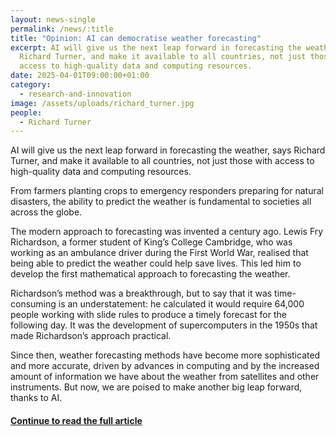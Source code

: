 ```yaml
---
layout: news-single
permalink: /news/:title
title: "Opinion: AI can democratise weather forecasting"
excerpt: AI will give us the next leap forward in forecasting the weather, says
  Richard Turner, and make it available to all countries, not just those with
  access to high-quality data and computing resources.
date: 2025-04-01T09:00:00+01:00
category:
  - research-and-innovation
image: /assets/uploads/richard_turner.jpg
people:
  - Richard Turner
---
```

AI will give us the next leap forward in forecasting the weather, says Richard Turner, and make it available to all countries, not just those with access to high-quality data and computing resources.

From farmers planting crops to emergency responders preparing for natural disasters, the ability to predict the weather is fundamental to societies all across the globe.

The modern approach to forecasting was invented a century ago. Lewis Fry Richardson, a former student of King’s College Cambridge, who was working as an ambulance driver during the First World War, realised that being able to predict the weather could help save lives. This led him to develop the first mathematical approach to forecasting the weather.

Richardson’s method was a breakthrough, but to say that it was time-consuming is an understatement: he calculated it would require 64,000 people working with slide rules to produce a timely forecast for the following day. It was the development of supercomputers in the 1950s that made Richardson’s approach practical.

Since then, weather forecasting methods have become more sophisticated and more accurate, driven by advances in computing and by the increased amount of information we have about the weather from satellites and other instruments. But now, we are poised to make another big leap forward, thanks to AI.

#### [Continue to read the full article](https://www.cam.ac.uk/stories/Richard-Turner-AI)
